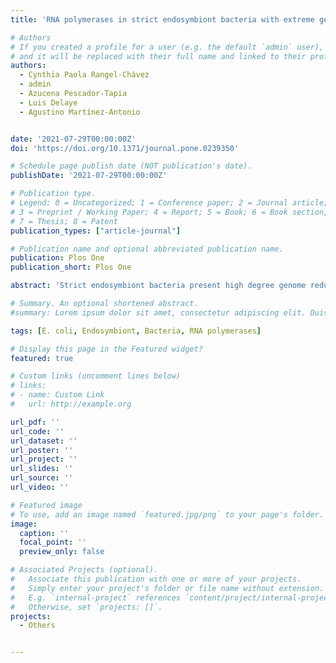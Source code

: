 ```yaml
---
title: 'RNA polymerases in strict endosymbiont bacteria with extreme genome reduction show distinct erosions that might result in limited and differential promoter recognition'

# Authors
# If you created a profile for a user (e.g. the default `admin` user), write the username (folder name) here
# and it will be replaced with their full name and linked to their profile.
authors:
  - Cynthia Paola Rangel-Chávez
  - admin
  - Azucena Pescador-Tapia
  - Luis Delaye
  - Agustino Martínez-Antonio


date: '2021-07-29T00:00:00Z'
doi: 'https://doi.org/10.1371/journal.pone.0239350'

# Schedule page publish date (NOT publication's date).
publishDate: '2021-07-29T00:00:00Z'

# Publication type.
# Legend: 0 = Uncategorized; 1 = Conference paper; 2 = Journal article;
# 3 = Preprint / Working Paper; 4 = Report; 5 = Book; 6 = Book section;
# 7 = Thesis; 8 = Patent
publication_types: ["article-journal"]

# Publication name and optional abbreviated publication name.
publication: Plos One
publication_short: Plos One

abstract: 'Strict endosymbiont bacteria present high degree genome reduction, retain smaller proteins, and in some instances, lack complete functional domains compared to free-living counterparts. Until now, the mechanisms underlying these genetic reductions are not well understood. In this study, the conservation of RNA polymerases, the essential machinery for gene expression, is analyzed in endosymbiont bacteria with extreme genome reductions. We analyzed the RNA polymerase subunits to identify and define domains, subdomains, and specific amino acids involved in precise biological functions known in Escherichia coli. We also perform phylogenetic analysis and three-dimensional models over four lineages of endosymbiotic proteobacteria with the smallest genomes known to date: Candidatus Hodgkinia cicadicola, Candidatus Tremblaya phenacola, Candidatus Tremblaya Princeps, Candidatus Nasuia deltocephalinicola, and Candidatus Carsonella ruddii. We found that some Hodgkinia strains do not encode for the RNA polymerase α subunit. The rest encode genes for α, β, β’, and σ subunits to form the RNA polymerase. However, 16% shorter, on average, respect their orthologous in E. coli. In the α subunit, the amino-terminal domain is the most conserved. Regarding the β and β’ subunits, both the catalytic core and the assembly domains are the most conserved. However, they showed compensatory amino acid substitutions to adapt to changes in the σ subunit. Precisely, the most erosive diversity occurs within the σ subunit. We identified broad amino acid substitution even in those recognizing and binding to the -10-box promoter element. In an overall conceptual image, the RNA polymerase from Candidatus Nasuia conserved the highest similarity with Escherichia coli RNA polymerase and their σ70. It might be recognizing the two main promoter elements (-10 and -35) and the two promoter accessory elements (-10 extended and UP-element). In Candidatus Carsonella, the RNA polymerase could recognize all the promoter elements except the -10-box extended. In Candidatus Tremblaya and Hodgkinia, due to the α carboxyl-terminal domain absence, they might not recognize the UP-promoter element. We also identified the lack of the β flap-tip helix domain in most Hodgkinia’s that suggests the inability to bind the -35-box promoter element.'

# Summary. An optional shortened abstract.
#summary: Lorem ipsum dolor sit amet, consectetur adipiscing elit. Duis posuere tellus ac convallis placerat. Proin tincidunt magna sed ex sollicitudin condimentum.

tags: [E. coli, Endosymbiont, Bacteria, RNA polymerases]

# Display this page in the Featured widget?
featured: true

# Custom links (uncomment lines below)
# links:
# - name: Custom Link
#   url: http://example.org

url_pdf: ''
url_code: ''
url_dataset: ''
url_poster: ''
url_project: ''
url_slides: ''
url_source: ''
url_video: ''

# Featured image
# To use, add an image named `featured.jpg/png` to your page's folder.
image:
  caption: ''
  focal_point: ''
  preview_only: false

# Associated Projects (optional).
#   Associate this publication with one or more of your projects.
#   Simply enter your project's folder or file name without extension.
#   E.g. `internal-project` references `content/project/internal-project/index.md`.
#   Otherwise, set `projects: []`.
projects:
  - Others


---
```


